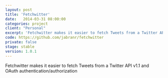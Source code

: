 ```yaml
---
layout: post
title: 'Fetchwitter'
date:   2014-03-31 08:00:00
categories: project
client: "Personal"
excerpt: 'Fetchwitter makes it easier to fetch Tweets from a Twitter API v1.1 and OAuth authentication/authorization'
code: https://github.com/jabranr/fetchwitter
private: false
stage: stable
version: 1.0.1
---
```


Fetchwitter makes it easier to fetch Tweets from a Twitter API v1.1 and OAuth authentication/authorization